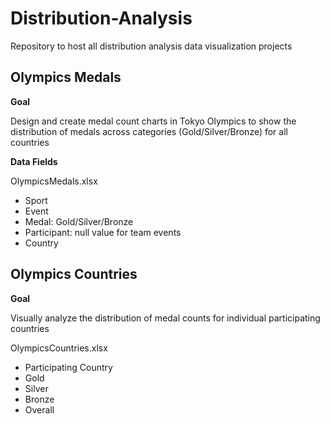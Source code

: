 # Distribution-Analysis
Repository to host all distribution analysis data visualization projects

## Olympics Medals

**Goal** 

Design and create medal count charts in Tokyo Olympics to show the distribution of medals across categories (Gold/Silver/Bronze) for all countries

**Data Fields**

OlympicsMedals.xlsx
- Sport
- Event
- Medal: Gold/Silver/Bronze
- Participant: null value for team events
- Country

## Olympics Countries

**Goal**

Visually analyze the distribution of medal counts for individual participating countries

OlympicsCountries.xlsx
- Participating Country
- Gold
- Silver
- Bronze
- Overall



